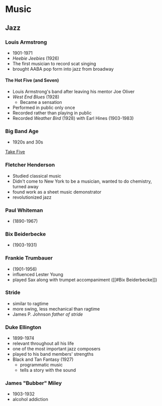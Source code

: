 # Music

## Jazz

### Louis Armstrong

- 1901-1971
- *Heebie Jeebies* (1926)
- The first musician to record scat singing
- brought AABA pop form into jazz from broadway

#### The Hot Five (and Seven)

- Louis Armstrong's band after leaving his mentor Joe Oliver
- *West End Blues* (1928)
	- Became a sensation
- Performed in public only once
- Recorded rather than playing in public
- Recorded *Weather Bird* (1928) with Earl Hines (1903-1983)

### Big Band Age

- 1920s and 30s

[Take Five](https://www.youtube.com/watch?v=OHGMe6tFqq0)

### Fletcher Henderson

- Studied classical music
- Didn't come to New York to be a musician, wanted to do chemistry, turned away
- found work as a sheet music demonstrator
- revolutionized jazz

### Paul Whiteman 

- (1890-1967)

### Bix Beiderbecke

- (1903-1931)

### Frankie Trumbauer
- (1901-1956)
- influenced Lester Young
- played Sax along with trumpet accompaniment ([[#Bix Beiderbecke]])

### Stride

- similar to ragtime
- more swing, less mechanical than ragtime
- James P. Johnson *father of stride*

### Duke Ellington

- 1899-1974
- relevant throughout all his life
- one of the most important jazz composers
- played to his band members' strengths
- Black and Tan Fantasy (1927)
	- programmatic music
	- tells a story with the sound

### James "Bubber" Miley

- 1903-1932
- alcohol addiction